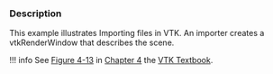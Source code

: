### Description

This example illustrates Importing files in VTK. An importer creates a vtkRenderWindow that describes the scene.

!!! info
    See [Figure 4-13](/VTKBook/04Chapter4/#Figure%204-13) in [Chapter 4](/VTKBook/04Chapter4) the [VTK Textbook](/VTKBook/01Chapter1).
